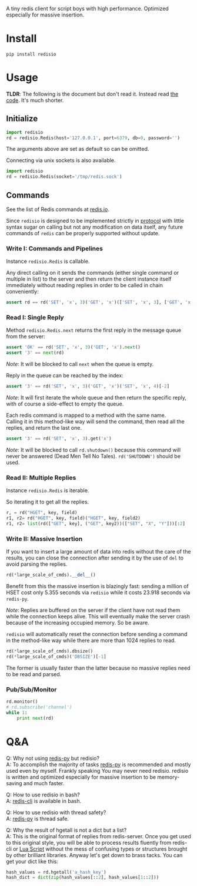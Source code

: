 A tiny redis client for script boys with high performance. Optimized especially for massive insertion.

# Install

`pip install redisio`

# Usage

**TLDR**: The following is the document but don't read it. Instead read [the code](./redisio/redisio.py). It's much shorter.

## Initialize

```python
import redisio
rd = redisio.Redis(host='127.0.0.1', port=6379, db=0, password='')
```

The arguments above are set as default so can be omitted.

Connecting via unix sockets is also available.

```python
import redisio
rd = redisio.Redis(socket='/tmp/redis.sock')
```

## Commands

See the list of Redis commands at [redis.io](https://redis.io/commands).

Since `redisio` is designed to be implemented strictly in [protocol](https://redis.io/topics/protocol) with little syntax sugar on calling but not any modification on data itself, any future commands of `redis` can be properly supported without update.

### Write I: Commands and Pipelines

Instance `redisio.Redis` is callable.

Any direct calling on it sends the commands (either single command or multiple in list) to the server and then return the client instance itself immediately without reading replies in order to be called in chain conveniently:

```python
assert rd == rd('SET', 'x', 3)('GET', 'x')(['SET', 'x', 3], ['GET', 'x'])
```

### Read I: Single Reply

Method `redisio.Redis.next` returns the first reply in the message queue from the server:

```python
assert 'OK' == rd('SET', 'x', 3)('GET', 'x').next()
assert '3' == next(rd)
```

*Note*: It will be blocked to call `next` when the queue is empty.

Reply in the queue can be reached by the index:

```python
assert '3' == rd('SET', 'x', 3)('GET', 'x')('SET', 'x', 4)[-2]
```

*Note*: It will first iterate the whole queue and then return the specific reply, with of course a side-effect to empty the queue.

Each redis command is mapped to a method with the same name.  
Calling it in this method-like way will send the command, then read all the replies, and return the last one.

```python
assert '3' == rd('SET', 'x', 3).get('x')
```

*Note*: It will be blocked to call `rd.shutdown()` because this command will never be answered (Dead Men Tell No Tales). `rd('SHUTDOWN')` should be used.

### Read II: Multiple Replies

Instance `redisio.Redis` is iterable.

So iterating it to get all the replies.

```python
r, = rd("HGET", key, field)
r1, r2= rd("HGET", key, field)("HGET", key, field2)
r1, r2= list(rd(["GET", key], ("GET", key2))(["SET", "X", "Y"]))[:2]
```


### Write II: Massive Insertion

If you want to insert a large amount of data into redis without the care of the results, you can close the connection after sending it by the use of `del` to avoid parsing the replies.

```python
rd(*large_scale_of_cmds).__del__()
```

Benefit from this the massive insertion is blazingly fast: sending a million of HSET cost only 5.355 seconds via `redisio` while it costs 23.918 seconds via `redis-py`.

*Note*: Replies are buffered on the server if the client have not read them while the connection keeps alive. This will eventually make the server crash because of the increasing occupied memory. So be aware.

`redisio` will automatically reset the connection before sending a command in the method-like way while there are more than 1024 replies to read.

```python
rd(*large_scale_of_cmds).dbsize()
rd(*large_scale_of_cmds)('DBSIZE')[-1]
```

The former is usually faster than the latter because no massive replies need to be read and parsed.

### Pub/Sub/Monitor

```python
rd.monitor()
# rd.subscribe('channel')
while 1:
    print next(rd)
```

# Q&A

Q: Why not using [redis-py](https://github.com/andymccurdy/redis-py) but redisio?  
A: To accomplish the majority of tasks [redis-py](https://github.com/andymccurdy/redis-py) is recommended and mostly used even by myself. Frankly speaking You may never need redisio. redisio is written and optimized especially for massive insertion to be memory-saving and much faster.

Q: How to use redisio in bash?  
A: [redis-cli](https://redis.io/download) is available in bash.

Q: How to use redisio with thread safety?  
A: [redis-py](https://github.com/andymccurdy/redis-py) is thread safe.

Q: Why the result of hgetall is not a dict but a list?  
A: This is the original format of replies from redis-server. Once you get used to this original style, you will be able to process results fluently from redis-cli or [Lua Script](https://redis.io/commands/eval) without the mess of confusing types or structures brought by other brilliant libraries. Anyway let's get down to brass tacks. You can get your dict like this:

```python
hash_values = rd.hgetall('a_hash_key')
hash_dict = dict(zip(hash_values[::2], hash_values[1::2]))
```
